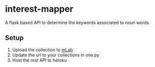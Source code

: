 # interest-mapper
A flask based API to determine the keywords associated to noun words.

Setup
-----

1. Upload the collection to [mLab](https://mlab.com)
2. Update the url to your collections in one.py
3. Host the rest API to heroku
